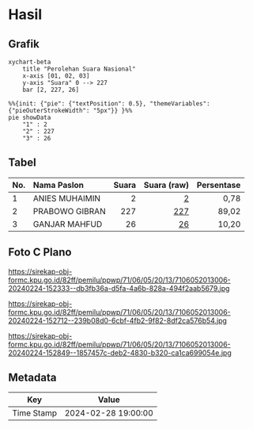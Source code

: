 # Hasil

## Grafik

```mermaid
xychart-beta
    title "Perolehan Suara Nasional"
    x-axis [01, 02, 03]
    y-axis "Suara" 0 --> 227
    bar [2, 227, 26]
```

```mermaid
%%{init: {"pie": {"textPosition": 0.5}, "themeVariables": {"pieOuterStrokeWidth": "5px"}} }%%
pie showData
    "1" : 2
    "2" : 227
    "3" : 26
```

## Tabel

| No. | Nama Paslon    | Suara | Suara (raw) | Persentase |
|:--- |:-------------- | -----:| -----------:| ----------:|
| 1   | ANIES MUHAIMIN | 2     | [2][p-1]    | 0,78       |
| 2   | PRABOWO GIBRAN | 227   | [227][p-2]  | 89,02      |
| 3   | GANJAR MAHFUD  | 26    | [26][p-3]   | 10,20      |


[p-1]: https://github.com/gigit-pemilu/pemilu-2024/blob/main/pilpres/hitung-suara/sub/71-sulawesi-utara/sub/06-minahasa-utara/sub/05-dimembe/sub/2013-wasian/sub/006-tps/sub/paslon-1.txt
[p-2]: https://github.com/gigit-pemilu/pemilu-2024/blob/main/pilpres/hitung-suara/sub/71-sulawesi-utara/sub/06-minahasa-utara/sub/05-dimembe/sub/2013-wasian/sub/006-tps/sub/paslon-2.txt
[p-3]: https://github.com/gigit-pemilu/pemilu-2024/blob/main/pilpres/hitung-suara/sub/71-sulawesi-utara/sub/06-minahasa-utara/sub/05-dimembe/sub/2013-wasian/sub/006-tps/sub/paslon-3.txt

## Foto C Plano

https://sirekap-obj-formc.kpu.go.id/82ff/pemilu/ppwp/71/06/05/20/13/7106052013006-20240224-152333--db3fb36a-d5fa-4a6b-828a-494f2aab5679.jpg

https://sirekap-obj-formc.kpu.go.id/82ff/pemilu/ppwp/71/06/05/20/13/7106052013006-20240224-152712--239b08d0-6cbf-4fb2-9f82-8df2ca576b54.jpg

https://sirekap-obj-formc.kpu.go.id/82ff/pemilu/ppwp/71/06/05/20/13/7106052013006-20240224-152849--1857457c-deb2-4830-b320-ca1ca699054e.jpg


## Metadata

| Key        | Value               |
| ---------- | ------------------- |
| Time Stamp | 2024-02-28 19:00:00 |



